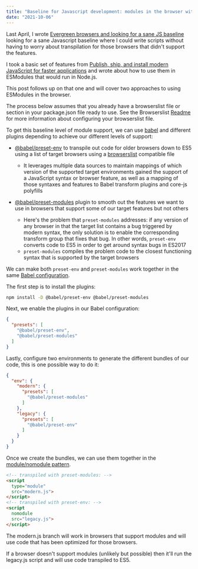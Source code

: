 ```yaml
---
title: "Baseline for Javascript development: modules in the browser without transpilation"
date: "2021-10-06"
---
```


Last April, I wrote [Evergreen browsers and looking for a sane JS baseline](https://publishing-project.rivendellweb.net/evergreen-browsers-and-looking-for-a-sane-js-baseline/) looking for a sane Javascript baseline where I could write scripts without having to worry about transpilation for those browsers that didn't support the features.

I took a basic set of features from [Publish, ship, and install modern JavaScript for faster applications](https://web.dev/publish-modern-javascript/) and wrote about how to use them in ESModules that would run in Node.js.

This post follows up on that one and will cover two approaches to using ESModules in the browser.

The process below assumes that you already have a browserslist file or section in your package.json file ready to use. See the Browserslist [Readme](https://github.com/browserslist/browserslist#readme) for more information about configuring your browserslist file.

To get this baseline level of module support, we can use [babel](https://babeljs.io/) and different plugins depending to achieve our different levels of support:

- [@babel/preset-env](https://babeljs.io/docs/en/babel-preset-env) to transpile out code for older browsers down to ES5 using a list of target browsers using a [browserslist](https://github.com/browserslist/browserslist) compatible file
    
    - It leverages multiple data sources to maintain mappings of which version of the supported target environments gained the support of a JavaScript syntax or browser feature, as well as a mapping of those syntaxes and features to Babel transform plugins and core-js polyfills
- [@babel/preset-modules](https://github.com/babel/preset-modules/) plugin to smooth out the features we want to use in browsers that support some of our target features but not others
    
    - Here's the problem that `preset-modules` addresses: if any version of any browser in that the target list contains a bug triggered by modern syntax, the only solution is to enable the corresponding transform group that fixes that bug. In other words, `preset-env` converts code to ES5 in order to get around syntax bugs in ES2017
    - `preset-modules` compiles the problem code to the closest functioning syntax that is supported by the target browsers

We can make both `preset-env` and `preset-modules` work together in the same [Babel configuration](https://babeljs.io/docs/en/configuration).

The first step is to install the plugins:

```bash
npm install -D @babel/preset-env @babel/preset-modules
```

Next, we enable the plugins in our Babel configuration:

```json
{
  "presets": [
    "@babel/preset-env",
    "@babel/preset-modules"
  ]
}
```

Lastly, configure two environments to generate the different bundles of our code, this is one possible way to do it:

```json
{
  "env": {
    "modern": {
      "presets": [
        "@babel/preset-modules"
      ]
    },
    "legacy": {
      "presets": [
        "@babel/preset-env"
      ]
    }
  }
}
```

Once we create the bundles, we can use them together in the [module/nomodule pattern](https://philipwalton.com/articles/deploying-es2015-code-in-production-today/).

```html
<!-- transpiled with preset-modules: -->
<script
  type="module"
  src="modern.js">
</script>
<!-- transpiled with preset-env: -->
<script
  nomodule
  src="legacy.js">
</script>
```

The modern.js branch will work in browsers that support modules and will use code that has been optimized for those browsers.

If a browser doesn't support modules (unlikely but possible) then it'll run the legacy.js script and will use code transpiled to ES5.
